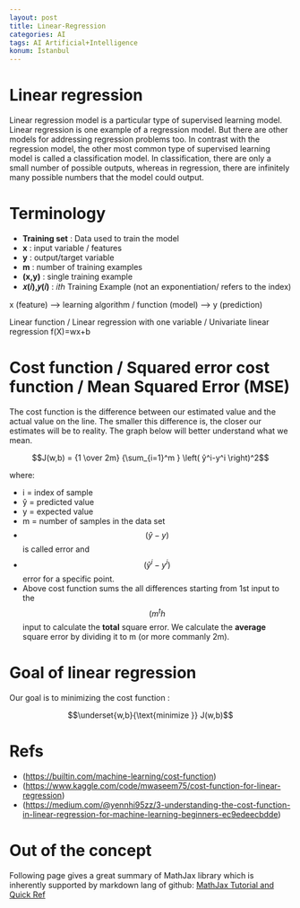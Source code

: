 ```yaml
---
layout: post
title: Linear-Regression
categories: AI
tags: AI Artificial+Intelligence
konum: İstanbul
---
```



# Linear regression

Linear regression model is a particular type of supervised learning model.
Linear regression is one example of a regression model. But there are other models for addressing regression problems too.
In contrast with the regression model, the other most common type of supervised learning model is called a classification model.
In classification, there are only a small number of possible outputs, whereas in regression, there are infinitely many possible numbers that the model could output.

# Terminology

- **Training set** : Data used to train the model
- **x** : input variable / features
- **y** : output/target variable
- **m** : number of training examples
- **(x,y)** : single training example
- **𝑥(𝑖),𝑦(𝑖)** : 𝑖𝑡ℎ Training Example (not an exponentiation/ refers to the index)


x (feature) --> learning algorithm / function (model) --> y (prediction)

Linear function / Linear regression with one variable / Univariate linear regression
f(X)=wx+b

# Cost function / Squared error cost function / Mean Squared Error (MSE)

The cost function is the difference between our estimated value and the actual value on the line. The smaller this difference is, the closer our estimates will be to reality. The graph below will better understand what we mean.

$$J(w,b) = {1 \over 2m} {\sum_{i=1}^m } \left( ŷ^i-y^i  \right)^2$$

where:
- i =  index of sample
- ŷ =  predicted value
- y =  expected value
- m =  number of samples in the data set
- $$(ŷ-y)$$ is called error and 
- $$(ŷ^i-y^i)$$ error for a specific point.
- Above cost function sums the all differences starting from 1st input to the $$(m^th$$ input to calculate the **total** square error.
We calculate the **average** square error by dividing it to m (or more commanly 2m).

# Goal of linear regression

Our goal is to minimizing the cost function :

$$\underset{w,b}{\text{minimize }} J(w,b)$$


# Refs
- (https://builtin.com/machine-learning/cost-function)
- (https://www.kaggle.com/code/mwaseem75/cost-function-for-linear-regression)
- (https://medium.com/@yennhi95zz/3-understanding-the-cost-function-in-linear-regression-for-machine-learning-beginners-ec9edeecbdde)

# Out of the concept
Following page gives a great summary of MathJax library which is inherently supported by markdown lang of github:
[MathJax Tutorial and Quick Ref](https://math.meta.stackexchange.com/questions/5020/mathjax-basic-tutorial-and-quick-reference)
